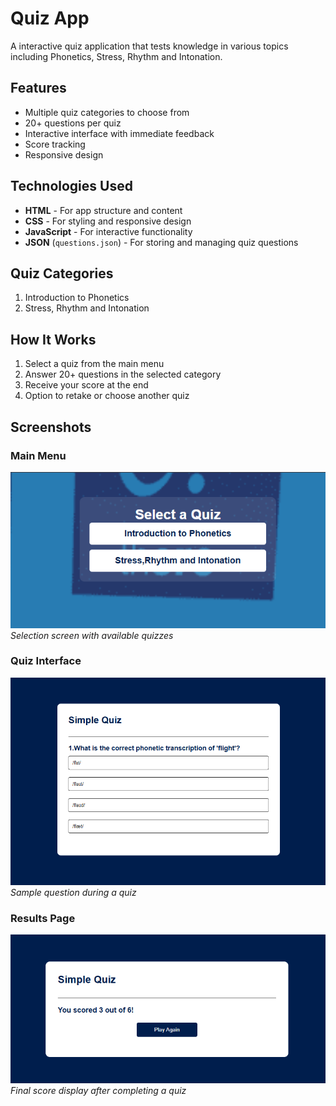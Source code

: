 # Quiz App

A interactive quiz application that tests knowledge in various topics including Phonetics, Stress, Rhythm and Intonation.

## Features

- Multiple quiz categories to choose from
- 20+ questions per quiz
- Interactive interface with immediate feedback
- Score tracking
- Responsive design

## Technologies Used

- **HTML** - For app structure and content
- **CSS** - For styling and responsive design
- **JavaScript** - For interactive functionality
- **JSON** (`questions.json`) - For storing and managing quiz questions

## Quiz Categories

1. Introduction to Phonetics
2. Stress, Rhythm and Intonation

## How It Works

1. Select a quiz from the main menu
2. Answer 20+ questions in the selected category
3. Receive your score at the end
4. Option to retake or choose another quiz

## Screenshots

### Main Menu
![Main Menu Screenshot](./screenshots/main-menu.png)  
*Selection screen with available quizzes*

### Quiz Interface
![Quiz Screenshot](./screenshots/quiz-interface.png)  
*Sample question during a quiz*

### Results Page
![Results Screenshot](./screenshots/results.png)  
*Final score display after completing a quiz*
